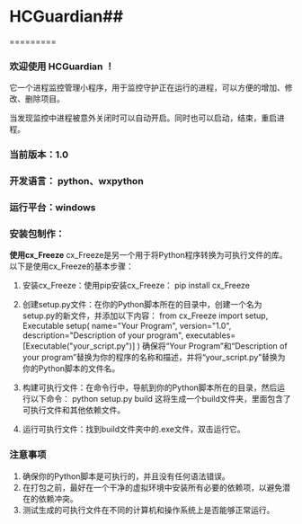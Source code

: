 # HCGuardian##
=========


### 欢迎使用 HCGuardian ！ 

它一个进程监控管理小程序，用于监控守护正在运行的进程，可以方便的增加、修改、删除项目。

当发现监控中进程被意外关闭时可以自动开启。同时也可以启动，结束，重启进程。 

### 当前版本：1.0 

### 开发语言： python、wxpython 

### 运行平台：windows

### 安装包制作：

**使用cx_Freeze**
cx_Freeze是另一个用于将Python程序转换为可执行文件的库。以下是使用cx_Freeze的基本步骤：

1. 安装cx_Freeze：使用pip安装cx_Freeze：
    pip install cx_Freeze
2. 创建setup.py文件：在你的Python脚本所在的目录中，创建一个名为setup.py的新文件，并添加以下内容：
    from cx_Freeze import setup, Executable
    setup(
        name="Your Program",
        version="1.0",
        description="Description of your program",
        executables=[Executable("your_script.py")]
    )
    确保将“Your Program”和“Description of your program”替换为你的程序的名称和描述，并将“your_script.py”替换为你的Python脚本的文件名。

3. 构建可执行文件：在命令行中，导航到你的Python脚本所在的目录，然后运行以下命令：
    python setup.py build
    这将生成一个build文件夹，里面包含了可执行文件和其他依赖文件。

4. 运行可执行文件：找到build文件夹中的.exe文件，双击运行它。

### 注意事项
1. 确保你的Python脚本是可执行的，并且没有任何语法错误。
2. 在打包之前，最好在一个干净的虚拟环境中安装所有必要的依赖项，以避免潜在的依赖冲突。
3. 测试生成的可执行文件在不同的计算机和操作系统上是否能够正常运行。


